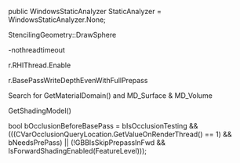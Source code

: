 public WindowsStaticAnalyzer StaticAnalyzer = WindowsStaticAnalyzer.None;

StencilingGeometry::DrawSphere

\-nothreadtimeout

r.RHIThread.Enable

r.BasePassWriteDepthEvenWithFullPrepass

Search for GetMaterialDomain() and MD_Surface & MD_Volume

GetShadingModel()

bool bOcclusionBeforeBasePass = bIsOcclusionTesting && (((CVarOcclusionQueryLocation.GetValueOnRenderThread() == 1) && bNeedsPrePass) || (!GBBIsSkipPrepassInFwd && IsForwardShadingEnabled(FeatureLevel)));
